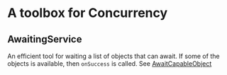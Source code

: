 # A toolbox for Concurrency

## AwaitingService
An efficient tool for waiting a list of objects that can await. If some of the objects
is available, then `onSuccess` is called.
See [AwaitCapableObject](src/main/java/com/lingcreative/concurrent/AwaitCapableObject.java)

